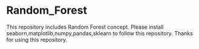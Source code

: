# Random_Forest
This repository includes Random Forest concept.  Please install seaborn,matplotlib,numpy,pandas,sklearn to follow this repository.    Thanks for using this repository.
